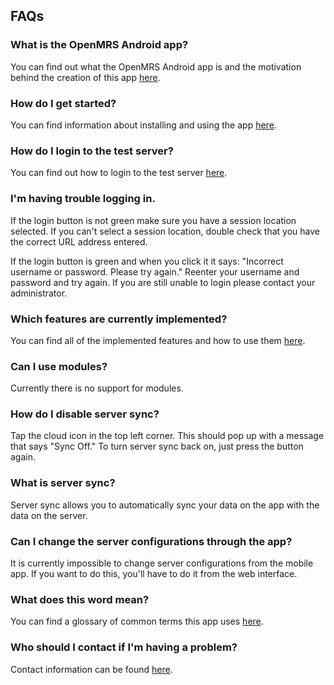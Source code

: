 ## FAQs

### What is the OpenMRS Android app?

You can find out what the OpenMRS Android app is and the motivation behind the creation of this app [here](https://github.com/openmrs/openmrs-android-client-user-guide/blob/master/introduction.md).

### How do I get started?

You can find information about installing and using the app [here](https://github.com/openmrs/openmrs-android-client-user-guide/blob/master/getting-started.md).

### How do I login to the test server?

You can find out how to login to the test server [here](https://github.com/openmrs/openmrs-android-client-user-guide/blob/master/getting-started.md#logging-in).

### I'm having trouble logging in.

If the login button is not green make sure you have a session location selected. If you can't select a session location, double check that you have the correct URL address entered.

If the login button is green and when you click it it says: "Incorrect username or password. Please try again." Reenter your username and password and try again. If you are still unable to login please contact your administrator. 

### Which features are currently implemented?

You can find all of the implemented features and how to use them [here](https://github.com/openmrs/openmrs-android-client-user-guide/blob/master/features.md).

### Can I use modules?

Currently there is no support for modules. 

### How do I disable server sync?

Tap the cloud icon in the top left corner. This should pop up with a message that says "Sync Off." To turn server sync back on, just press the button again.

### What is server sync?

Server sync allows you to automatically sync your data on the app with the data on the server.

### Can I change the server configurations through the app?

It is currently impossible to change server configurations from the mobile app. If you want to do this, you'll have to do it from the web interface.

### What does this word mean?

You can find a glossary of common terms this app uses [here](https://github.com/openmrs/openmrs-android-client-user-guide/blob/master/glossary.md).

### Who should I contact if I'm having a problem?

Contact information can be found [here](https://github.com/openmrs/openmrs-android-client-user-guide/blob/master/contact.md).
